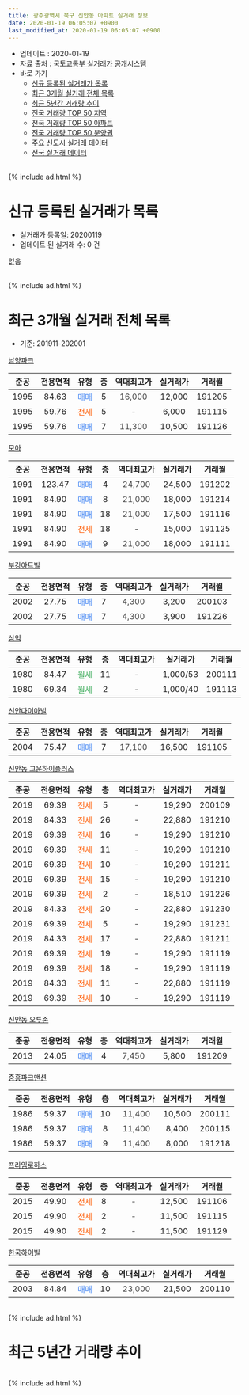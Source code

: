 ```yaml
---
title: 광주광역시 북구 신안동 아파트 실거래 정보
date: 2020-01-19 06:05:07 +0900
last_modified_at: 2020-01-19 06:05:07 +0900
---
```


* 업데이트 : 2020-01-19
* 자료 출처 : [국토교통부 실거래가 공개시스템](http://rt.molit.go.kr)
* 바로 가기
    * [신규 등록된 실거래가 목록](#신규-등록된-실거래가-목록)
    * [최근 3개월 실거래 전체 목록](#최근-3개월-실거래-전체-목록)
    * [최근 5년간 거래량 추이](#최근-5년간-거래량-추이)
    * [전국 거래량 TOP 50 지역](https://apt-info.github.io/apt-trade-info/최근-3개월-전국에서-가장-거래가-많이-발생한-지역)
    * [전국 거래량 TOP 50 아파트](https://apt-info.github.io/apt-trade-info/최근-3개월-전국에서-가장-거래가-많이-발생한-아파트)
    * [전국 거래량 TOP 50 분양권](https://apt-info.github.io/apt-trade-info/최근-3개월-전국에서-가장-거래가-많이-발생한-분양권)
    * [주요 신도시 실거래 데이터](https://apt-info.github.io/apt-trade-info/주요-신도시)
    * [전국 실거래 데이터](https://apt-info.github.io/apt-trade-info/전국)
<br>
{% include ad.html %}
<br>

# 신규 등록된 실거래가 목록
* 실거래가 등록일: 20200119
* 업데이트 된 실거래 수: 0 건

없음

<br>
{% include ad.html %}
<br>

# 최근 3개월 실거래 전체 목록
* 기준: 201911-202001


[남양파크](https://search.naver.com/search.naver?query=%EA%B4%91%EC%A3%BC%EA%B4%91%EC%97%AD%EC%8B%9C+%EB%B6%81%EA%B5%AC+%EC%8B%A0%EC%95%88%EB%8F%99+%EB%82%A8%EC%96%91%ED%8C%8C%ED%81%AC)

|준공|전용면적|유형|층|역대최고가|실거래가|거래월|
|:---:|:---:|:---:|:---:|:---:|:---:|:---:|
|1995|84.63|<span style="color:#4285f3">매매</span>|5|<span style="color:#444444">16,000</span>|12,000|191205|
|1995|59.76|<span style="color:#ff5a00">전세</span>|5|<span style="color:#444444">-</span>|6,000|191115|
|1995|59.76|<span style="color:#4285f3">매매</span>|7|<span style="color:#444444">11,300</span>|10,500|191126|

[모아](https://search.naver.com/search.naver?query=%EA%B4%91%EC%A3%BC%EA%B4%91%EC%97%AD%EC%8B%9C+%EB%B6%81%EA%B5%AC+%EC%8B%A0%EC%95%88%EB%8F%99+%EB%AA%A8%EC%95%84)

|준공|전용면적|유형|층|역대최고가|실거래가|거래월|
|:---:|:---:|:---:|:---:|:---:|:---:|:---:|
|1991|123.47|<span style="color:#4285f3">매매</span>|4|<span style="color:#444444">24,700</span>|24,500|191202|
|1991|84.90|<span style="color:#4285f3">매매</span>|8|<span style="color:#444444">21,000</span>|18,000|191214|
|1991|84.90|<span style="color:#4285f3">매매</span>|18|<span style="color:#444444">21,000</span>|17,500|191116|
|1991|84.90|<span style="color:#ff5a00">전세</span>|18|<span style="color:#444444">-</span>|15,000|191125|
|1991|84.90|<span style="color:#4285f3">매매</span>|9|<span style="color:#444444">21,000</span>|18,000|191111|

[부강아트빌](https://search.naver.com/search.naver?query=%EA%B4%91%EC%A3%BC%EA%B4%91%EC%97%AD%EC%8B%9C+%EB%B6%81%EA%B5%AC+%EC%8B%A0%EC%95%88%EB%8F%99+%EB%B6%80%EA%B0%95%EC%95%84%ED%8A%B8%EB%B9%8C)

|준공|전용면적|유형|층|역대최고가|실거래가|거래월|
|:---:|:---:|:---:|:---:|:---:|:---:|:---:|
|2002|27.75|<span style="color:#4285f3">매매</span>|7|<span style="color:#444444">4,300</span>|3,200|200103|
|2002|27.75|<span style="color:#4285f3">매매</span>|7|<span style="color:#444444">4,300</span>|3,900|191226|

[삼익](https://search.naver.com/search.naver?query=%EA%B4%91%EC%A3%BC%EA%B4%91%EC%97%AD%EC%8B%9C+%EB%B6%81%EA%B5%AC+%EC%8B%A0%EC%95%88%EB%8F%99+%EC%82%BC%EC%9D%B5)

|준공|전용면적|유형|층|역대최고가|실거래가|거래월|
|:---:|:---:|:---:|:---:|:---:|:---:|:---:|
|1980|84.47|<span style="color:#34a853">월세</span>|11|<span style="color:#444444">-</span>|1,000/53|200111|
|1980|69.34|<span style="color:#34a853">월세</span>|2|<span style="color:#444444">-</span>|1,000/40|191113|

[신안다이아빌](https://search.naver.com/search.naver?query=%EA%B4%91%EC%A3%BC%EA%B4%91%EC%97%AD%EC%8B%9C+%EB%B6%81%EA%B5%AC+%EC%8B%A0%EC%95%88%EB%8F%99+%EC%8B%A0%EC%95%88%EB%8B%A4%EC%9D%B4%EC%95%84%EB%B9%8C)

|준공|전용면적|유형|층|역대최고가|실거래가|거래월|
|:---:|:---:|:---:|:---:|:---:|:---:|:---:|
|2004|75.47|<span style="color:#4285f3">매매</span>|7|<span style="color:#444444">17,100</span>|16,500|191105|

[신안동 고운하이플러스](https://search.naver.com/search.naver?query=%EA%B4%91%EC%A3%BC%EA%B4%91%EC%97%AD%EC%8B%9C+%EB%B6%81%EA%B5%AC+%EC%8B%A0%EC%95%88%EB%8F%99+%EC%8B%A0%EC%95%88%EB%8F%99+%EA%B3%A0%EC%9A%B4%ED%95%98%EC%9D%B4%ED%94%8C%EB%9F%AC%EC%8A%A4)

|준공|전용면적|유형|층|역대최고가|실거래가|거래월|
|:---:|:---:|:---:|:---:|:---:|:---:|:---:|
|2019|69.39|<span style="color:#ff5a00">전세</span>|5|<span style="color:#444444">-</span>|19,290|200109|
|2019|84.33|<span style="color:#ff5a00">전세</span>|26|<span style="color:#444444">-</span>|22,880|191210|
|2019|69.39|<span style="color:#ff5a00">전세</span>|16|<span style="color:#444444">-</span>|19,290|191210|
|2019|69.39|<span style="color:#ff5a00">전세</span>|11|<span style="color:#444444">-</span>|19,290|191210|
|2019|69.39|<span style="color:#ff5a00">전세</span>|10|<span style="color:#444444">-</span>|19,290|191211|
|2019|69.39|<span style="color:#ff5a00">전세</span>|15|<span style="color:#444444">-</span>|19,290|191210|
|2019|69.39|<span style="color:#ff5a00">전세</span>|2|<span style="color:#444444">-</span>|18,510|191226|
|2019|84.33|<span style="color:#ff5a00">전세</span>|20|<span style="color:#444444">-</span>|22,880|191230|
|2019|69.39|<span style="color:#ff5a00">전세</span>|5|<span style="color:#444444">-</span>|19,290|191231|
|2019|84.33|<span style="color:#ff5a00">전세</span>|17|<span style="color:#444444">-</span>|22,880|191211|
|2019|69.39|<span style="color:#ff5a00">전세</span>|19|<span style="color:#444444">-</span>|19,290|191119|
|2019|69.39|<span style="color:#ff5a00">전세</span>|18|<span style="color:#444444">-</span>|19,290|191119|
|2019|84.33|<span style="color:#ff5a00">전세</span>|11|<span style="color:#444444">-</span>|22,880|191119|
|2019|69.39|<span style="color:#ff5a00">전세</span>|10|<span style="color:#444444">-</span>|19,290|191119|

[신안동 오투존](https://search.naver.com/search.naver?query=%EA%B4%91%EC%A3%BC%EA%B4%91%EC%97%AD%EC%8B%9C+%EB%B6%81%EA%B5%AC+%EC%8B%A0%EC%95%88%EB%8F%99+%EC%8B%A0%EC%95%88%EB%8F%99+%EC%98%A4%ED%88%AC%EC%A1%B4)

|준공|전용면적|유형|층|역대최고가|실거래가|거래월|
|:---:|:---:|:---:|:---:|:---:|:---:|:---:|
|2013|24.05|<span style="color:#4285f3">매매</span>|4|<span style="color:#444444">7,450</span>|5,800|191209|

[중흥파크맨션](https://search.naver.com/search.naver?query=%EA%B4%91%EC%A3%BC%EA%B4%91%EC%97%AD%EC%8B%9C+%EB%B6%81%EA%B5%AC+%EC%8B%A0%EC%95%88%EB%8F%99+%EC%A4%91%ED%9D%A5%ED%8C%8C%ED%81%AC%EB%A7%A8%EC%85%98)

|준공|전용면적|유형|층|역대최고가|실거래가|거래월|
|:---:|:---:|:---:|:---:|:---:|:---:|:---:|
|1986|59.37|<span style="color:#4285f3">매매</span>|10|<span style="color:#444444">11,400</span>|10,500|200111|
|1986|59.37|<span style="color:#4285f3">매매</span>|8|<span style="color:#444444">11,400</span>|8,400|200115|
|1986|59.37|<span style="color:#4285f3">매매</span>|9|<span style="color:#444444">11,400</span>|8,000|191218|

[프라임로하스](https://search.naver.com/search.naver?query=%EA%B4%91%EC%A3%BC%EA%B4%91%EC%97%AD%EC%8B%9C+%EB%B6%81%EA%B5%AC+%EC%8B%A0%EC%95%88%EB%8F%99+%ED%94%84%EB%9D%BC%EC%9E%84%EB%A1%9C%ED%95%98%EC%8A%A4)

|준공|전용면적|유형|층|역대최고가|실거래가|거래월|
|:---:|:---:|:---:|:---:|:---:|:---:|:---:|
|2015|49.90|<span style="color:#ff5a00">전세</span>|8|<span style="color:#444444">-</span>|12,500|191106|
|2015|49.90|<span style="color:#ff5a00">전세</span>|2|<span style="color:#444444">-</span>|11,500|191115|
|2015|49.90|<span style="color:#ff5a00">전세</span>|2|<span style="color:#444444">-</span>|11,500|191129|

[한국하이빌](https://search.naver.com/search.naver?query=%EA%B4%91%EC%A3%BC%EA%B4%91%EC%97%AD%EC%8B%9C+%EB%B6%81%EA%B5%AC+%EC%8B%A0%EC%95%88%EB%8F%99+%ED%95%9C%EA%B5%AD%ED%95%98%EC%9D%B4%EB%B9%8C)

|준공|전용면적|유형|층|역대최고가|실거래가|거래월|
|:---:|:---:|:---:|:---:|:---:|:---:|:---:|
|2003|84.84|<span style="color:#4285f3">매매</span>|10|<span style="color:#444444">23,000</span>|21,500|200110|


<br>
{% include ad.html %}
<br>

# 최근 5년간 거래량 추이


<div style="width:100%;">
    <canvas id="deal_progress" height="200"></canvas>
</div>

<script>
new Chart(document.getElementById("deal_progress"), {
    type: 'line',
    data: {
        labels: ['201501','201502','201503','201504','201505','201506','201507','201508','201509','201510','201511','201512','201601','201602','201603','201604','201605','201606','201607','201608','201609','201610','201611','201612','201701','201702','201703','201704','201705','201706','201707','201708','201709','201710','201711','201712','201801','201802','201803','201804','201805','201806','201807','201808','201809','201810','201811','201812','201901','201902','201903','201904','201905','201906','201907','201908','201909','201910','201911','201912','202001'],
        datasets: [{
            label: '매매',
            pointRadius: 1,
            data: [11, 11, 10, 11, 8, 6, 6, 7, 7, 7, 6, 5, 9, 3, 7, 3, 4, 6, 6, 7, 4, 6, 6, 3, 2, 10, 6, 5, 3, 4, 7, 4, 9, 2, 4, 8, 7, 9, 7, 3, 6, 8, 6, 10, 5, 8, 8, 7, 7, 7, 3, 5, 4, 2, 4, 4, 0, 3, 4, 6, 4],
            borderColor: "rgba(255, 201, 14, 1)",
            backgroundColor: "rgba(255, 201, 14, 0.5)",
            fill: false,
            lineTension: 0
        },{
            label: '전월세',
            pointRadius: 1,
            data: [3, 6, 6, 3, 8, 10, 0, 8, 3, 4, 2, 3, 1, 2, 3, 2, 1, 1, 0, 4, 2, 0, 2, 1, 0, 1, 4, 0, 1, 1, 2, 9, 3, 7, 0, 5, 3, 0, 5, 4, 3, 0, 1, 1, 0, 3, 1, 0, 2, 1, 1, 4, 15, 11, 7, 10, 3, 4, 10, 9, 2],
            borderColor: "rgba(0, 141, 185, 1)",
            backgroundColor: "rgba(0, 141, 185, 0.5)",
            fill: false,
            lineTension: 0
        }
        ]
    },
    options: {
        responsive: true,
        title: {
            display: false
        },
        tooltips: {
            mode: 'index',
            intersect: false
        },
        hover: {
            mode: 'nearest',
            intersect: true
        },
        scales: {
            xAxes: [{
                display: true,
                scaleLabel: {
                    display: true,
                    labelString: '년/월'
                }
            }],
            yAxes: [{
                display: true,
                ticks: {
                    suggestedMin: 0,
                },
                scaleLabel: {
                    display: true,
                    labelString: '실거래 수'
                }
            }]
        }
    }
});

</script>


<br>
{% include ad.html %}
<br>

